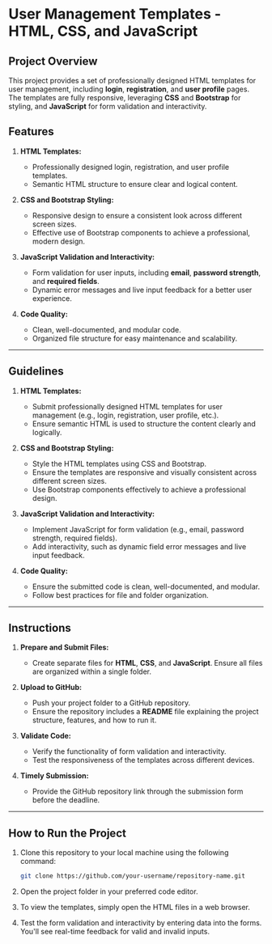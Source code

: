 # User Management Templates - HTML, CSS, and JavaScript

## Project Overview
This project provides a set of professionally designed HTML templates for user management, including **login**, **registration**, and **user profile** pages. The templates are fully responsive, leveraging **CSS** and **Bootstrap** for styling, and **JavaScript** for form validation and interactivity.

## Features

1. **HTML Templates:**
   - Professionally designed login, registration, and user profile templates.
   - Semantic HTML structure to ensure clear and logical content.

2. **CSS and Bootstrap Styling:**
   - Responsive design to ensure a consistent look across different screen sizes.
   - Effective use of Bootstrap components to achieve a professional, modern design.

3. **JavaScript Validation and Interactivity:**
   - Form validation for user inputs, including **email**, **password strength**, and **required fields**.
   - Dynamic error messages and live input feedback for a better user experience.

4. **Code Quality:**
   - Clean, well-documented, and modular code.
   - Organized file structure for easy maintenance and scalability.

---

## Guidelines

1. **HTML Templates:**
   - Submit professionally designed HTML templates for user management (e.g., login, registration, user profile, etc.).
   - Ensure semantic HTML is used to structure the content clearly and logically.

2. **CSS and Bootstrap Styling:**
   - Style the HTML templates using CSS and Bootstrap.
   - Ensure the templates are responsive and visually consistent across different screen sizes.
   - Use Bootstrap components effectively to achieve a professional design.

3. **JavaScript Validation and Interactivity:**
   - Implement JavaScript for form validation (e.g., email, password strength, required fields).
   - Add interactivity, such as dynamic field error messages and live input feedback.

4. **Code Quality:**
   - Ensure the submitted code is clean, well-documented, and modular.
   - Follow best practices for file and folder organization.

---

## Instructions

1. **Prepare and Submit Files:**
   - Create separate files for **HTML**, **CSS**, and **JavaScript**. Ensure all files are organized within a single folder.

2. **Upload to GitHub:**
   - Push your project folder to a GitHub repository.
   - Ensure the repository includes a **README** file explaining the project structure, features, and how to run it.

3. **Validate Code:**
   - Verify the functionality of form validation and interactivity.
   - Test the responsiveness of the templates across different devices.

4. **Timely Submission:**
   - Provide the GitHub repository link through the submission form before the deadline.

---

## How to Run the Project

1. Clone this repository to your local machine using the following command:
   ```bash
   git clone https://github.com/your-username/repository-name.git
   ```
2. Open the project folder in your preferred code editor.

3. To view the templates, simply open the HTML files in a web browser.

4. Test the form validation and interactivity by entering data into the forms. You'll see real-time feedback for valid and invalid inputs.
